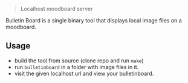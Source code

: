 > Localhost moodboard server

Bulletin Board is a single binary tool that displays local image files on a moodboard.

## Usage

- build the tool from source (clone repo and run `make`)
- run `bulletinboard` in a folder with image files in it.
- visit the given localhost url and view your bulletinboard.